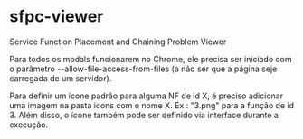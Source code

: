 # sfpc-viewer
Service Function Placement and Chaining Problem Viewer

Para todos os modals funcionarem no Chrome, ele precisa ser iniciado com o
parâmetro --allow-file-access-from-files (a não ser que a página seje carregada
de um servidor).

Para definir um ícone padrão para alguma NF de id X, é preciso adicionar
uma imagem na pasta icons com o nome X. Ex.: "3.png" para a função de id 3.
Além disso, o ícone também pode ser definido via interface durante a execução.

